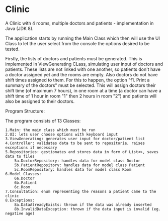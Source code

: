 # Clinic
A Clinic with 4 rooms, multiple doctors and patients - implementation in Java (JDK 8).

The application starts by running the Main Class which then will use the UI Class to let the user select from the console the options desired to be tested.

Firstly, the lists of doctors and patients must be generated. This is implemented in ViewGenerating CLass, simulating user input of doctors and patients. 
These lists are not linked with one another, so patients don't have a doctor assigned yet and the rooms are empty. Also doctors do not have shift times assigned to them. For this to happen,
the option "f1. Print a summary of the doctors" must be selected. This will assign doctors their shift time (of maximum 7 hours), in one room at a time (a doctor can have a shift time of 1 hour
in room "1" then 2 hours in room "2") and patients will also be assigned to their doctors.



Program Structure:

The program consists of 13 Classes:

	1.Main: the main class which must be run
	2.UI: lets user choose options with keyboard input
	3.ViewGenerating: generates user input for doctor/patient list
	4.Controller: validates data to be sent to repositorie, raises exceptions if necessary 
	5.Repositories: gestionates and stores data in form of List<>, saves data to files
		5a.DoctorRepository: handles data for model class Doctor
		5b.PatientRepository: handles data for model class Patient
		5c.RoomRepository: handles data for model class Room
	6.Model Classes:
		6a.Doctor
		6b.Patient
		6c.Room
	7.Consultation: enum representing the reasons a patient came to the clinic
	8.Exceptions:
		8a.DataAlreadyExists: thrown if the data was already inserted
		8b.InvalidDataException: thrown if the data input is invalid (eg. negative age)


